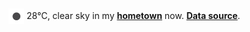 <img src="assets/weather.png?hour=2024-08-01-13" alt="clear sky" width="25" height="25" style="vertical-align:middle;position:relative;top:-1pt;"/> 28&deg;C, clear sky in my [**hometown**](https://en.wikipedia.org/wiki/Beijing) now. [**Data source**](https://openweathermap.org/).
